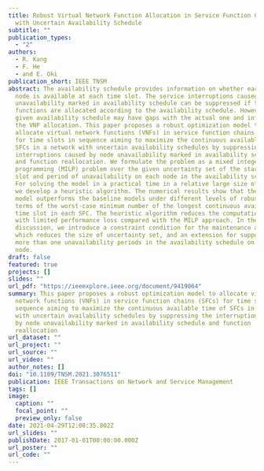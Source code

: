 ```yaml
---
title: Robust Virtual Network Function Allocation in Service Function Chains
  with Uncertain Availability Schedule
subtitle: ""
publication_types:
  - "2"
authors:
  - R. Kang
  - F. He
  - and E. Oki
publication_short: IEEE TNSM
abstract: The availability schedule provides information on whether each network
  node is available at each time slot. The service interruptions caused by node
  unavailability marked in availability schedule can be suppressed if the
  functions are allocated according to the availability schedule. However, the
  given availability schedule may have gaps with the actual one and influence
  the VNF allocation. This paper proposes a robust optimization model to
  allocate virtual network functions (VNFs) in service function chains (SFCs)
  for time slots in sequence aiming to maximize the continuous available time of
  SFCs in a network with uncertain availability schedules by suppressing the
  interruptions caused by node unavailability marked in availability schedule
  and function reallocation. We formulate the problem as a mixed integer linear
  programming (MILP) problem over the given uncertainty set of the start time
  slot and period of unavailability on each node in the availability schedule.
  For solving the model in a practical time in a relative large size of network,
  we develop a heuristic algorithm. The numerical results show that the proposed
  model outperforms the baseline models under different levels of robustness in
  terms of the worst-case minimum number of the longest continuous available
  time slot in each SFC. The heuristic algorithm reduces the computation time
  with limited performance loss compared with the MILP approach. In the
  discussion, we introduce a constraint condition for the maintenance ability,
  which reduces the size of uncertainty set, and an extension for supporting
  more than one unavailability periods in the availability schedule on each
  node.
draft: false
featured: true
projects: []
slides: ""
url_pdf: "https://ieeexplore.ieee.org/document/9419064"
summary: This paper proposes a robust optimization model to allocate virtual
  network functions (VNFs) in service function chains (SFCs) for time slots in
  sequence aiming to maximize the continuous available time of SFCs in a network
  with uncertain availability schedules by suppressing the interruptions caused
  by node unavailability marked in availability schedule and function
  reallocation
url_dataset: ""
url_project: ""
url_source: ""
url_video: ""
author_notes: []
doi: "10.1109/TNSM.2021.3076511"
publication: IEEE Transactions on Network and Service Management
tags: []
image:
  caption: ""
  focal_point: ""
  preview_only: false
date: 2021-04-29T12:08:35.802Z
url_slides: ""
publishDate: 2017-01-01T00:00:00.000Z
url_poster: ""
url_code: ""
---
```

